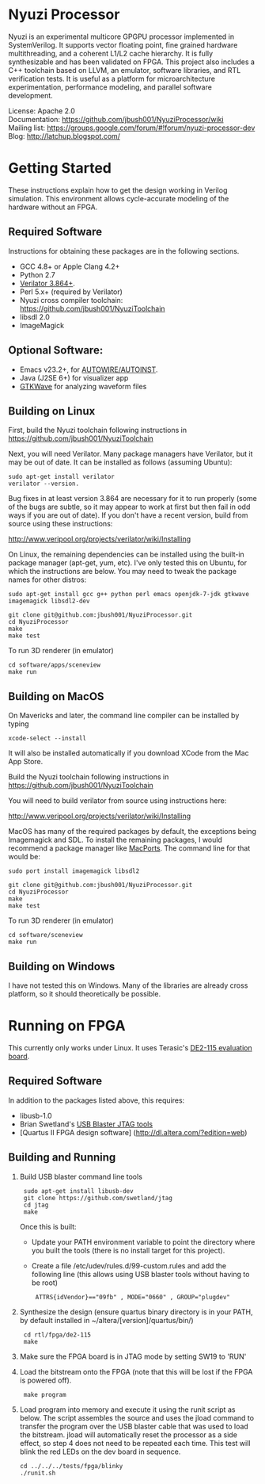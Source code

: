 # Nyuzi Processor

Nyuzi is an experimental multicore GPGPU processor implemented in 
SystemVerilog. It supports vector floating point, fine grained hardware 
multithreading, and a coherent L1/L2 cache hierarchy. It is fully 
synthesizable and has been validated on FPGA. This project also includes 
a C++ toolchain based on LLVM, an emulator, software libraries, and RTL 
verification tests. It is useful as a platform for microarchitecture 
experimentation, performance modeling, and parallel software development.   

License: Apache 2.0    
Documentation: https://github.com/jbush001/NyuziProcessor/wiki  
Mailing list: https://groups.google.com/forum/#!forum/nyuzi-processor-dev  
Blog: http://latchup.blogspot.com/

# Getting Started

These instructions explain how to get the design working in Verilog simulation.
This environment allows cycle-accurate modeling of the hardware without an FPGA. 

## Required Software

Instructions for obtaining these packages are in the following sections.

- GCC 4.8+ or Apple Clang 4.2+
- Python 2.7
- [Verilator 3.864+](http://www.veripool.org/projects/verilator/wiki/Installing).  
- Perl 5.x+ (required by Verilator)
- Nyuzi cross compiler toolchain: https://github.com/jbush001/NyuziToolchain 
- libsdl 2.0
- ImageMagick

## Optional Software:

- Emacs v23.2+, for 
   [AUTOWIRE/AUTOINST](http://www.veripool.org/projects/verilog-mode/wiki/Verilog-mode_veritedium).
- Java (J2SE 6+) for visualizer app 
- [GTKWave](http://gtkwave.sourceforge.net/) for analyzing waveform files 

## Building on Linux

First, build the Nyuzi toolchain following instructions in https://github.com/jbush001/NyuziToolchain 

Next, you will need Verilator.  Many package managers have Verilator, but it 
may be out of date. It can be installed as follows (assuming Ubuntu):

    sudo apt-get install verilator
    verilator --version.

Bug fixes in at least version 3.864 are necessary for it to run properly 
(some of the bugs are subtle, so it may appear to work at first but then 
fail in odd ways if you are out of date). If you don't have a recent 
version, build from source using these instructions:

http://www.veripool.org/projects/verilator/wiki/Installing

On Linux, the remaining dependencies can be installed using the built-in 
package manager (apt-get, yum, etc). I've only tested this on Ubuntu, for 
which the instructions are below. You may need to tweak the package names 
for other distros:

    sudo apt-get install gcc g++ python perl emacs openjdk-7-jdk gtkwave imagemagick libsdl2-dev

    git clone git@github.com:jbush001/NyuziProcessor.git
    cd NyuziProcessor
    make
    make test
    
To run 3D renderer (in emulator)

    cd software/apps/sceneview
    make run
    

## Building on MacOS

On Mavericks and later, the command line compiler can be installed by typing

    xcode-select --install 
    
It will also be installed automatically if you download XCode from the Mac App Store.

Build the Nyuzi toolchain following instructions in https://github.com/jbush001/NyuziToolchain 

You will need to build verilator from source using instructions here:

http://www.veripool.org/projects/verilator/wiki/Installing

MacOS has many of the required packages by default, the exceptions being
Imagemagick and SDL. To install the remaining packages, I would recommend
a package manager like [MacPorts](https://www.macports.org/). The command
line for that would be:

    sudo port install imagemagick libsdl2

    git clone git@github.com:jbush001/NyuziProcessor.git
    cd NyuziProcessor
    make
    make test

To run 3D renderer (in emulator)

    cd software/sceneview
    make run

## Building on Windows

I have not tested this on Windows. Many of the libraries are already cross platform, so
it should theoretically be possible.

# Running on FPGA

This currently only works under Linux.  It uses Terasic's [DE2-115 evaluation board](http://www.terasic.com.tw/cgi-bin/page/archive.pl?Language=English&No=502).

## Required Software

In addition to the packages listed above, this requires:

- libusb-1.0
- Brian Swetland's [USB Blaster JTAG tools](https://github.com/swetland/jtag)
- [Quartus II FPGA design software] 
   (http://dl.altera.com/?edition=web)

## Building and Running

1. Build USB blaster command line tools 
     
        sudo apt-get install libusb-dev
        git clone https://github.com/swetland/jtag
        cd jtag
        make 

    Once this is built:
     * Update your PATH environment variable to point the directory where you 
       built the tools (there is no install target for this project).
     * Create a file /etc/udev/rules.d/99-custom.rules and add the following line (this 
       allows using USB blaster tools without having to be root)

            ATTRS{idVendor}=="09fb" , MODE="0660" , GROUP="plugdev" 

2. Synthesize the design (ensure quartus binary directory is in your PATH, by
   default installed in ~/altera/[version]/quartus/bin/)

        cd rtl/fpga/de2-115
        make

3. Make sure the FPGA board is in JTAG mode by setting SW19 to 'RUN'
4. Load the bitstream onto the FPGA (note that this will be lost if the FPGA 
   is powered off).

        make program 

5.  Load program into memory and execute it using the runit script as below.
    The script assembles the source and uses the jload command to transfer
    the program over the USB blaster cable that was used to load the bitstream.
    jload will automatically reset the processor as a side effect, so step 4
    does not need to be repeated each time. This test will blink the
    red LEDs on the dev board in sequence.

        cd ../../../tests/fpga/blinky
        ./runit.sh

